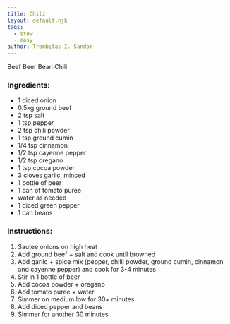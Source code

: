 ```yaml
---
title: Chili
layout: default.njk
tags:
  - stew
  - easy
author: Trombitas I. Sandor
---
```


Beef Beer Bean Chili

### Ingredients:

- 1 diced onion
- 0.5kg ground beef
- 2 tsp salt
- 1 tsp pepper
- 2 tsp chili powder
- 1 tsp ground cumin
- 1/4 tsp cinnamon
- 1/2 tsp cayenne pepper
- 1/2 tsp oregano
- 1 tsp cocoa powder
- 3 cloves garlic, minced
- 1 bottle of beer
- 1 can of tomato puree
- water as needed
- 1 diced green pepper
- 1 can beans

### Instructions:

1. Sautee onions on high heat
2. Add ground beef + salt and cook until browned
3. Add garlic + spice mix (pepper, chilli powder, ground cumin, cinnamon and cayenne pepper) and cook for 3-4 minutes
4. Stir in 1 bottle of beer
5. Add cocoa powder + oregano
6. Add tomato puree + water
7. Simmer on medium low for 30+ minutes
8. Add diced pepper and beans
9. Simmer for another 30 minutes
